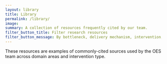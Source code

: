 ```yaml
---
layout: library
title: Library
permalink: /library/
image:
summary: A collection of resources frequently cited by our team.
filter_button_title: Filter research resources
filter_button_message: By bottleneck, delivery mechanism, intervention, outcome, and domain
---
```


These resources are examples of commonly-cited sources used by the OES team across domain areas and intervention type.
